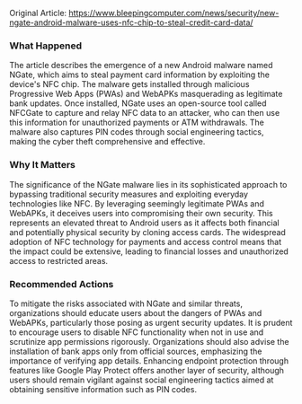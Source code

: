 Original Article: https://www.bleepingcomputer.com/news/security/new-ngate-android-malware-uses-nfc-chip-to-steal-credit-card-data/

### What Happened

The article describes the emergence of a new Android malware named NGate, which aims to steal payment card information by exploiting the device's NFC chip. The malware gets installed through malicious Progressive Web Apps (PWAs) and WebAPKs masquerading as legitimate bank updates. Once installed, NGate uses an open-source tool called NFCGate to capture and relay NFC data to an attacker, who can then use this information for unauthorized payments or ATM withdrawals. The malware also captures PIN codes through social engineering tactics, making the cyber theft comprehensive and effective.

### Why It Matters

The significance of the NGate malware lies in its sophisticated approach to bypassing traditional security measures and exploiting everyday technologies like NFC. By leveraging seemingly legitimate PWAs and WebAPKs, it deceives users into compromising their own security. This represents an elevated threat to Android users as it affects both financial and potentially physical security by cloning access cards. The widespread adoption of NFC technology for payments and access control means that the impact could be extensive, leading to financial losses and unauthorized access to restricted areas.

### Recommended Actions

To mitigate the risks associated with NGate and similar threats, organizations should educate users about the dangers of PWAs and WebAPKs, particularly those posing as urgent security updates. It is prudent to encourage users to disable NFC functionality when not in use and scrutinize app permissions rigorously. Organizations should also advise the installation of bank apps only from official sources, emphasizing the importance of verifying app details. Enhancing endpoint protection through features like Google Play Protect offers another layer of security, although users should remain vigilant against social engineering tactics aimed at obtaining sensitive information such as PIN codes.